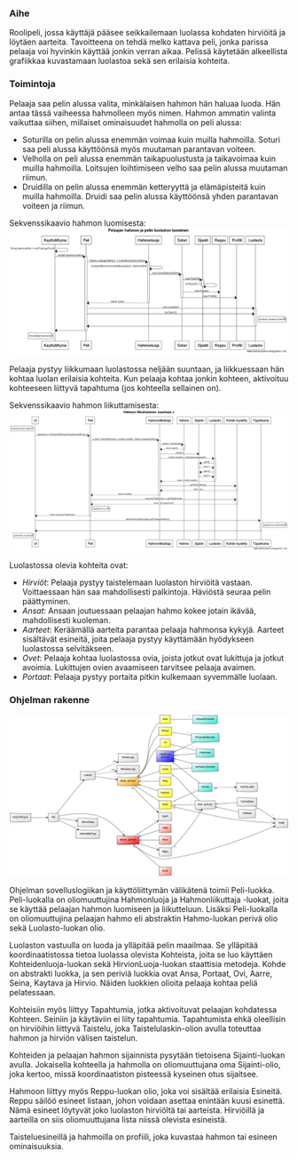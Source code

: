 ### Aihe
Roolipeli, jossa käyttäjä pääsee seikkailemaan luolassa kohdaten hirviöitä ja löytäen aarteita. Tavoitteena on tehdä melko kattava peli, jonka parissa pelaaja voi hyvinkin käyttää jonkin verran aikaa. Pelissä käytetään alkeellista grafiikkaa kuvastamaan luolastoa sekä sen erilaisia kohteita.

### Toimintoja
Pelaaja saa pelin alussa valita, minkälaisen hahmon hän haluaa luoda. Hän antaa tässä vaiheessa hahmolleen myös nimen. Hahmon ammatin valinta vaikuttaa siihen, millaiset ominaisuudet hahmolla on peli alussa:
* Soturilla on pelin alussa enemmän voimaa kuin muilla hahmoilla. Soturi saa peli alussa käyttöönsä myös muutaman parantavan voiteen.
* Velholla on peli alussa enemmän taikapuolustusta ja taikavoimaa kuin muilla hahmoilla. Loitsujen loihtimiseen velho saa pelin alussa muutaman riimun.
* Druidilla on pelin alussa enemmän ketteryyttä ja elämäpisteitä kuin muilla hahmoilla. Druidi saa pelin alussa käyttöönsä yhden parantavan voiteen ja riimun.

Sekvenssikaavio hahmon luomisesta:
![sekvenssikaavioHahmonluonti](/dokumentaatio/sekvenssiHahmonluonti.png)

Pelaaja pystyy liikkumaan luolastossa neljään suuntaan, ja liikkuessaan hän kohtaa luolan erilaisia kohteita. Kun pelaaja kohtaa jonkin kohteen, aktivoituu kohteeseen liittyvä tapahtuma (jos kohteella sellainen on).

Sekvenssikaavio hahmon liikuttamisesta:
![sekvenssikaavioHahmonliikutus](/dokumentaatio/sekvenssiHahmonliikuttaminen.png)

Luolastossa olevia kohteita ovat:
* *Hirviöt*: Pelaaja pystyy taistelemaan luolaston hirviöitä vastaan. Voittaessaan hän saa mahdollisesti palkintoja. Häviöstä seuraa pelin päättyminen.
* *Ansat*: Ansaan joutuessaan pelaajan hahmo kokee jotain ikävää, mahdollisesti kuoleman.
* *Aarteet*: Keräämällä aarteita parantaa pelaaja hahmonsa kykyjä. Aarteet sisältävät esineitä, joita pelaaja pystyy käyttämään hyödykseen luolastossa selvitäkseen.
* *Ovet*: Pelaaja kohtaa luolastossa ovia, joista jotkut ovat lukittuja ja jotkut avoimia. Lukittujen ovien avaamiseen tarvitsee pelaaja avaimen.
* *Portaat*: Pelaaja pystyy portaita pitkin kulkemaan syvemmälle luolaan.

### Ohjelman rakenne

![luokkakaavioRooliPeli](/dokumentaatio/luokkakaavioRooliPeli.png)

Ohjelman sovelluslogiikan ja käyttöliittymän välikätenä toimii Peli-luokka. Peli-luokalla on oliomuuttujina Hahmonluoja ja Hahmonliikuttaja -luokat, joita se käyttää pelaajan hahmon luomiseen ja liikutteluun. Lisäksi Peli-luokalla on oliomuuttujina pelaajan hahmo eli abstraktin Hahmo-luokan perivä olio sekä Luolasto-luokan olio.

Luolaston vastuulla on luoda ja ylläpitää pelin maailmaa. Se ylläpitää koordinaatistossa tietoa luolassa olevista Kohteista, joita se luo käyttäen Kohteidenluoja-luokan sekä HirvionLuoja-luokan staattisia metodeja. Kohde on abstrakti luokka, ja sen periviä luokkia ovat Ansa, Portaat, Ovi, Aarre, Seina, Kaytava ja Hirvio. Näiden luokkien olioita pelaaja kohtaa peliä pelatessaan.

Kohteisiin myös liittyy Tapahtumia, jotka aktivoituvat pelaajan kohdatessa Kohteen. Seiniin ja käytäviin ei liity tapahtumia. Tapahtumista ehkä oleellisin on hirviöihin liittyvä Taistelu, joka Taistelulaskin-olion avulla toteuttaa hahmon ja hirviön välisen taistelun.

Kohteiden ja pelaajan hahmon sijainnista pysytään tietoisena Sijainti-luokan avulla. Jokaisella kohteella ja hahmolla on oliomuuttujana oma Sijainti-olio, joka kertoo, missä koordinaatiston pisteessä kyseinen otus sijaitsee.

Hahmoon liittyy myös Reppu-luokan olio, joka voi sisältää erilaisia Esineitä. Reppu säilöö esineet listaan, johon voidaan asettaa enintään kuusi esinettä. Nämä esineet löytyvät joko luolaston hirviöltä tai aarteista. Hirviöillä ja aarteilla on siis oliomuuttujana lista niissä olevista esineistä.

Taisteluesineillä ja hahmoilla on profiili, joka kuvastaa hahmon tai esineen ominaisuuksia. 
